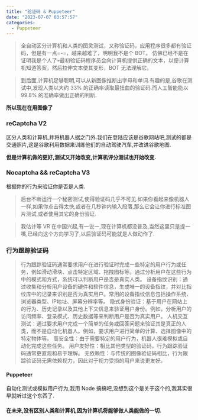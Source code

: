 ```yaml
---
title: "验证码 & Puppeteer"
date: "2023-07-07 03:57:57"
categories:
  - Puppeteer
---
```



> 全自动区分计算机和人类的图灵测试，又称验证码，应用程序很多都有验证码，但是有一点=-=，越来越难了，明明我不是个 BOT。
> 仿佛已经不是在证明我是个人了💀最初验证码程序员会向计算机提供正确的文本，以便计算机知道答案，然后拉伸文本使其变形，BOT 无法理解它。

> 到后面,计算机足够聪明,可以从新图像推断出字母和单词.有趣的是,谷歌在测试中,发现人类以大约 33% 的正确率读取最扭曲的验证码.而人工智能能以 99.8% 的准确率做出正确的判断.

**所以现在在用图像了**

### reCaptcha V2

区分人类和计算机,并将机器人据之门外.我们在登陆应该是谷歌网站吧,测试的都是交通照片,这是谷歌利用数据来训练他们的自动驾驶汽车,并改进谷歌地图.

**但是计算机做的更好,测试又开始改变,计算机评分测试也开始改变.**

### Nocaptcha && reCaptcha V3

根据你的行为来验证你是否是人类.
> 后台不断运行一个秘密测试,使得验证码几乎不可见.如果你看起来像机器人一样,如果你点击得太快,或者在几秒钟内输入段落,那么它会让你进行标准图片测试,或者使用其它的身份验证.

> 我估计等 VR 在中国兴起,有一说一,现在计算机都没普及,当然这里只是提一嘴,已经向这个方向学习了,以后验证码可能就是人做动作了.

### 行为跟踪验证码

> 行为跟踪验证码通常要求用户在进行验证时完成一些特定的用户行为或任务，例如滑动滑块、点击特定区域、拖拽图标等。通过分析用户在这些行为中的模式和方式，系统可以判断用户是否是真实人类。
> 设备指纹识别：通过收集和分析用户设备的硬件和软件信息，生成唯一的设备指纹，并对比指纹库中的记录来识别是否为真实用户。常用的设备指纹信息包括操作系统、浏览器类型、IP地址、屏幕分辨率等。
> 隐式身份验证：基于用户在网站上的行为、历史记录以及其他上下文信息来验证用户身份。例如，分析用户的访问频率、登录模式、历史数据等来判断用户是否为真实用户。
> 人机交互测试：通过要求用户完成一个简单的任务或回答问题来验证其是真正的人类，而不是自动化机器人。例如，要求用户进行简单的计算、选择图像中的特定物体等。
> 高安全性：由于需要特定的用户行为，机器人很难模拟或自动化完成这些任务。
> 用户友好性：相比其他类型的验证码，行为跟踪验证码通常更直观和易于理解。
> 无依赖性：与传统的图像验证码相比，行为跟踪验证码无需依赖视力，因此对于视力受损的用户来说更友好。

#### Puppeteer

自动化测试或模拟用户行为,我用 Node 搞搞吧,没想到这个是关于这个的,我其实很早就听过这个东西了.

#### 在未来,没有区别人类和计算机,因为计算机将能够做人类能做的一切.
